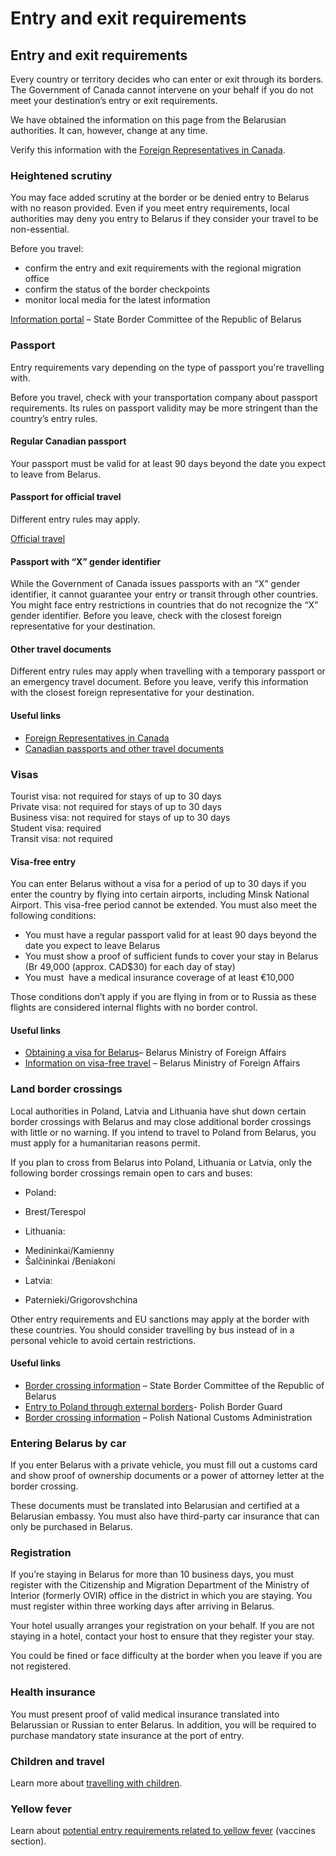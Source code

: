 # Entry and exit requirements

## Entry and exit requirements

Every country or territory decides who can enter or exit through its borders. The Government of Canada cannot intervene on your behalf if you do not meet your destination’s entry or exit requirements.

We have obtained the information on this page from the Belarusian authorities. It can, however, change at any time.

Verify this information with the [Foreign Representatives in Canada](https://www.international.gc.ca/protocol-protocole/reps.aspx?lang=eng).

### Heightened scrutiny

You may face added scrutiny at the border or be denied entry to Belarus with no reason provided. Even if you meet entry requirements, local authorities may deny you entry to Belarus if they consider your travel to be non-essential.

Before you travel:

* confirm the entry and exit requirements with the regional migration office
* confirm the status of the border checkpoints
* monitor local media for the latest information

[Information portal](https://gpk.gov.by/en/) – State Border Committee of the Republic of Belarus

### Passport

Entry requirements vary depending on the type of passport you're travelling with.

Before you travel, check with your transportation company about passport requirements. Its rules on passport validity may be more stringent than the country’s entry rules.

#### Regular Canadian passport

Your passport must be valid for at least 90 days beyond the date you expect to leave from Belarus.

#### Passport for official travel

Different entry rules may apply.

[Official travel](https://www.canada.ca/en/immigration-refugees-citizenship/services/canadian-passports/official-travel.html)

#### Passport with “X” gender identifier

While the Government of Canada issues passports with an “X” gender identifier, it cannot guarantee your entry or transit through other countries. You might face entry restrictions in countries that do not recognize the “X” gender identifier. Before you leave, check with the closest foreign representative for your destination.

#### Other travel documents

Different entry rules may apply when travelling with a temporary passport or an emergency travel document. Before you leave, verify this information with the closest foreign representative for your destination.

#### Useful links

* [Foreign Representatives in Canada](https://www.international.gc.ca/protocol-protocole/reps.aspx?lang=eng)
* [Canadian passports and other travel documents](http://www.canada.ca/passport)

### Visas

Tourist visa: not required for stays of up to 30 days  
Private visa: not required for stays of up to 30 days  
Business visa: not required for stays of up to 30 days  
Student visa: required  
Transit visa: not required

#### Visa-free entry

You can enter Belarus without a visa for a period of up to 30 days if you enter the country by flying into certain airports, including Minsk National Airport. This visa-free period cannot be extended. You must also meet the following conditions:

* You must have a regular passport valid for at least 90 days beyond the date you expect to leave Belarus
* You must show a proof of sufficient funds to cover your stay in Belarus (Br 49,000 (approx. CAD$30) for each day of stay)
* You must  have a medical insurance coverage of at least €10,000

Those conditions don’t apply if you are flying in from or to Russia as these flights are considered internal flights with no border control.

#### Useful links

* [Obtaining a visa for Belarus](https://mfa.gov.by/en/visa/oformlenie/)– Belarus Ministry of Foreign Affairs
* [Information on visa-free travel](https://mfa.gov.by/en/visa/freemove/airport/) – Belarus Ministry of Foreign Affairs

### Land border crossings

Local authorities in Poland, Latvia and Lithuania have shut down certain border crossings with Belarus and may close additional border crossings with little or no warning. If you intend to travel to Poland from Belarus, you must apply for a humanitarian reasons permit.

If you plan to cross from Belarus into Poland, Lithuania or Latvia, only the following border crossings remain open to cars and buses:

* Poland:

+ Brest/Terespol

* Lithuania:

+ Medininkai/Kamienny
+ Šalčininkai /Beniakoni

* Latvia:

+ Paternieki/Grigorovshchina

Other entry requirements and EU sanctions may apply at the border with these countries. You should consider travelling by bus instead of in a personal vehicle to avoid certain restrictions.

#### Useful links

* [Border crossing information](https://gpk.gov.by/en/) – State Border Committee of the Republic of Belarus
* [Entry to Poland through external borders](https://www.strazgraniczna.pl/pl/cudzoziemcy/obowiazujace-ograniczenia)- Polish Border Guard
* [Border crossing information](https://granica.gov.pl/?v=en) – Polish National Customs Administration



### Entering Belarus by car

If you enter Belarus with a private vehicle, you must fill out a customs card and show proof of ownership documents or a power of attorney letter at the border crossing.

These documents must be translated into Belarusian and certified at a Belarusian embassy. You must also have third-party car insurance that can only be purchased in Belarus.

### Registration

If you’re staying in Belarus for more than 10 business days, you must register with the Citizenship and Migration Department of the Ministry of Interior (formerly OVIR) office in the district in which you are staying. You must register within three working days after arriving in Belarus.

Your hotel usually arranges your registration on your behalf. If you are not staying in a hotel, contact your host to ensure that they register your stay.

You could be fined or face difficulty at the border when you leave if you are not registered.

### Health insurance

You must present proof of valid medical insurance translated into Belarussian or Russian to enter Belarus. In addition, you will be required to purchase mandatory state insurance at the port of entry.

### Children and travel

Learn more about [travelling with children](http://travel.gc.ca/travelling/children).

### Yellow fever

Learn about [potential entry requirements related to yellow fever](#health) (vaccines section).